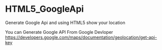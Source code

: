 # HTML5_GoogleApi
Generate Google Api and using HTML5 show your location 

You can Generate Google API From Google Devloper
https://developers.google.com/maps/documentation/geolocation/get-api-key

